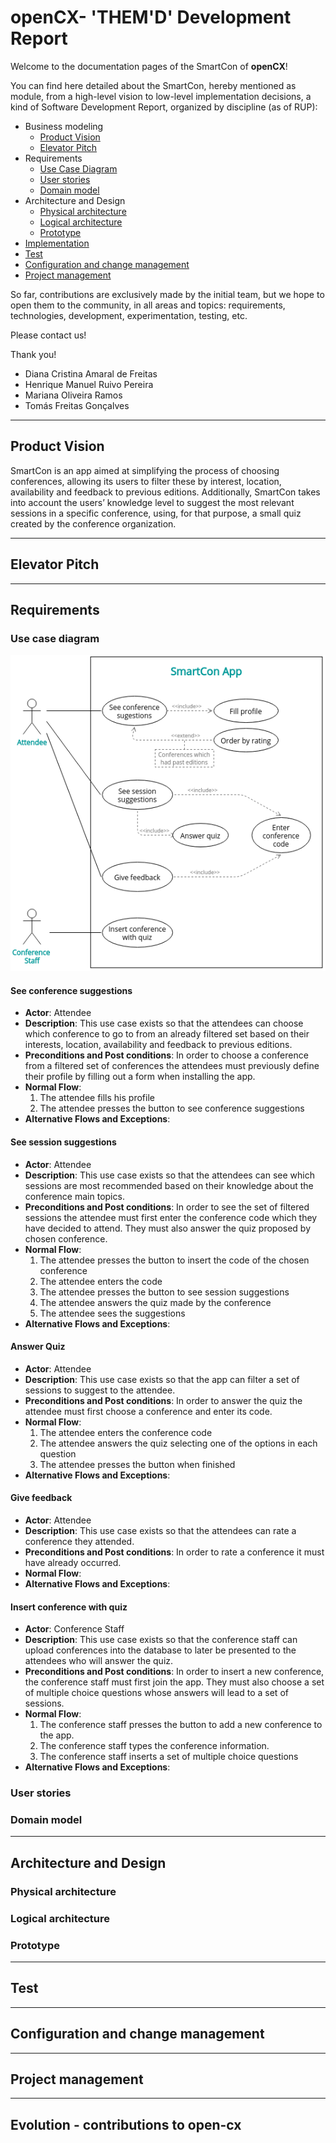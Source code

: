 # openCX- 'THEM'D' Development Report

Welcome to the documentation pages of the SmartCon of **openCX**!

You can find here detailed about the SmartCon, hereby mentioned as module, from a high-level vision to low-level implementation decisions, a kind of Software Development Report, organized by discipline (as of RUP): 

* Business modeling 
  * [Product Vision](#Product-Vision)
  * [Elevator Pitch](#Elevator-Pitch)
* Requirements
  * [Use Case Diagram](#Use-case-diagram)
  * [User stories](#User-stories)
  * [Domain model](#Domain-model)
* Architecture and Design
  * [Physical architecture](#Physical-architecture)
  * [Logical architecture](#Logical-architecture)
  * [Prototype](#Prototype)
* [Implementation](#Implementation)
* [Test](#Test)
* [Configuration and change management](#Configuration-and-change-management)
* [Project management](#Project-management)

So far, contributions are exclusively made by the initial team, but we hope to open them to the community, in all areas and topics: requirements, technologies, development, experimentation, testing, etc.

Please contact us! 

Thank you!

* Diana Cristina Amaral de Freitas
* Henrique Manuel Ruivo Pereira
* Mariana Oliveira Ramos
* Tomás Freitas Gonçalves

---

## Product Vision

SmartCon is an app aimed at simplifying the process of choosing conferences, allowing its users to filter these by interest, location, availability and feedback to previous editions. Additionally, SmartCon takes into account the users’ knowledge level to suggest the most relevant sessions in a specific conference, using, for that purpose, a small quiz created by the conference organization.

---
## Elevator Pitch


---
## Requirements


### Use case diagram

![](./images/use_cases_diagram.png)

#### See conference suggestions
* **Actor**: Attendee
* **Description**: This use case exists so that the attendees can choose  which conference to go to from an already filtered set based on their interests, location, availability and feedback to previous editions.  
* **Preconditions and Post conditions**: In order to choose a conference from a filtered set of conferences the attendees must previously define their profile by filling out a form when installing the app.
* **Normal Flow**: 
  1. The attendee fills his profile 
  2. The attendee presses the button to see conference suggestions
* **Alternative Flows and Exceptions**: 

#### See session suggestions
* **Actor**: Attendee
* **Description**: This use case exists so that the attendees can see which sessions are most recommended based on their knowledge about the conference main topics.
* **Preconditions and Post conditions**: In order to see the set of filtered sessions the attendee must first enter the conference code which they have decided to attend. They must also answer the quiz proposed by chosen conference.
* **Normal Flow**: 
  1. The attendee presses the button to insert the code of the chosen conference
  2. The attendee enters the code
  3. The attendee presses the button to see session suggestions
  4. The attendee answers the quiz made by the conference
  5. The attendee sees the suggestions
* **Alternative Flows and Exceptions**: 

#### Answer Quiz
* **Actor**: Attendee
* **Description**: This use case exists so that the app can filter a set of sessions to suggest to the attendee.
* **Preconditions and Post conditions**:  In order to answer the quiz the attendee must first choose a conference and enter its code.
* **Normal Flow**: 
  1. The attendee enters the conference code
  2. The attendee answers the quiz selecting one of the options in each question
  3. The attendee presses the button when finished
* **Alternative Flows and Exceptions**: 

#### Give feedback
* **Actor**: Attendee
* **Description**: This use case exists so that the attendees can rate a conference they attended.
* **Preconditions and Post conditions**: In order to rate a conference it must have already occurred.
* **Normal Flow**: 
* **Alternative Flows and Exceptions**: 

#### Insert conference with quiz
* **Actor**: Conference Staff
* **Description**: This use case exists so that the conference staff can upload conferences into the database to later be presented to the attendees who will answer the quiz.
* **Preconditions and Post conditions**: In order to insert a new conference, the conference staff must first join the app. They must also choose a set of multiple choice questions whose answers will lead to a set of sessions.
* **Normal Flow**: 
  1. The conference staff presses the button to add a new conference to the app.
  2. The conference staff  types the conference information.
  3. The conference staff inserts a set of multiple choice questions
* **Alternative Flows and Exceptions**: 

### User stories


### Domain model



---

## Architecture and Design
 

### Physical architecture


### Logical architecture



### Prototype

---

## Test


---

## Configuration and change management


---

## Project management



---

## Evolution - contributions to open-cx

